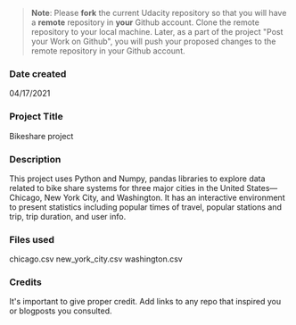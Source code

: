 >**Note**: Please **fork** the current Udacity repository so that you will have a **remote** repository in **your** Github account. Clone the remote repository to your local machine. Later, as a part of the project "Post your Work on Github", you will push your proposed changes to the remote repository in your Github account.

### Date created
04/17/2021

### Project Title
Bikeshare project

### Description
This project uses Python and Numpy, pandas libraries to explore data related to bike share systems for three major cities in the United States—Chicago, New York City, and Washington. It has an interactive environment to present statistics including popular times of travel, popular stations and trip, trip duration, and user info.

### Files used
chicago.csv
new_york_city.csv
washington.csv

### Credits
It's important to give proper credit. Add links to any repo that inspired you or blogposts you consulted.
